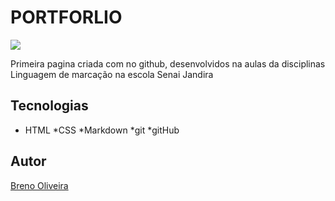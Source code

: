 # PORTFORLIO
![](./Captura%20de%20Tela%202025-02-24%20às%2010.14.42.png)

Primeira pagina criada com no github, desenvolvidos na aulas
 da disciplinas Linguagem de marcação na escola Senai Jandira

 ## Tecnologias
 * HTML
 *CSS
 *Markdown
 *git
 *gitHub

 ## Autor
 [Breno Oliveira](https://www.linkedin.com/in/breno-oliveira-assis-reis-203010351/)